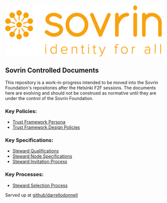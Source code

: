 ![logo](banner.png)



## Sovrin Controlled Documents
This repository is a work-in-progress intended to be moved into the Sovrin Foundation's repositories after the Helsinki F2F sessions. The documents here are evolving and should not be construed as normative until they are under the control of the Sovrin Foundation.

### Key Policies:
* [Trust Framework Persona](keydocs/trust-framework-persona.md)
* [Trust Framework Design Policies](keydocs/trust-framework-design-policies.md)

### Key Specifications:
* [Steward Qualifications](obsolete/sovrin-steward-qualifications.md)
* [Steward Node Specifications](TGB/sovrin-steward-node-specifications.md)
* [Steward Invitation Process](obsolete/sovrin-steward-invitation-process.md)

### Key Processes:
* [Steward Selection Process](TGB/sovrin-steward-node-selection-process.md)


Served up at [github/darrellodonnell](https://darrellodonnell.github.io/sovrin-controlled-docs/) 
